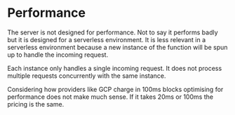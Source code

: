 # Performance

The server is not designed for performance. Not to say it performs badly but it is designed for a serverless environment. It is less relevant in a serverless environment because a new instance of the function will be spun up to handle the incoming request.

Each instance only handles a single incoming request. It does not process multiple requests concurrently with the same instance. 

Considering how providers like GCP charge in 100ms blocks optimising for performance does not make much sense. If it takes 20ms or 100ms the pricing is the same.

